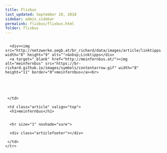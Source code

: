 ```yaml
---
title: Flixbus
last_updated: September 10, 2018
sidebar: admin_sidebar
permalink: flixbus/flixbus.html
folder: flixbus
---
```


<tbody><tr width="450">
     <td valign="top" class="articleleftcolumn">
      <img src="https://br-richard.github.io/images/flixbus/Fernbus.1.jpg" alt="" border="0"><br>
			
			
      <div><img src="http://netzwerke.oegb.at/br_richard/data/images/article/linktipps.gif" width="8" height="9" alt="">&nbsp;Linktipps</div>
      <a target="_blank" href="http://meinfernbus.at/"><img alt="meinfernbus" src="https://br-richard.github.io/images/symbols/contentarrow.gif" width="8" height="11" border="0">meinfernbus</a><br>
      
      
      
      
      
     </td>
     
     <td class="article" valign="top">
      <h1>meinfernbus</h1>
      
      
      <hr size="1" noshade="sure">
   		
      <div class="articlefooter"></div>




<!--      <hr size="1" noshade="indeed"> -->
<!--      <div align="right">
       <a href="#" class="quick_nav_bold"><img alt="" src="https://br-richard.github.io/images/symbols/contentarrow.gif" width="8" height="11" border="0" />Online-Bestellen</a>&nbsp; &nbsp;
       <a href="#" class="quick_nav_bold"><img alt="" src="https://br-richard.github.io/images/symbols/contentarrow.gif" width="8" height="11" border="0" />Anfrage</a>
      </div>-->

     

     </td>
    </tr>
   </tbody>
